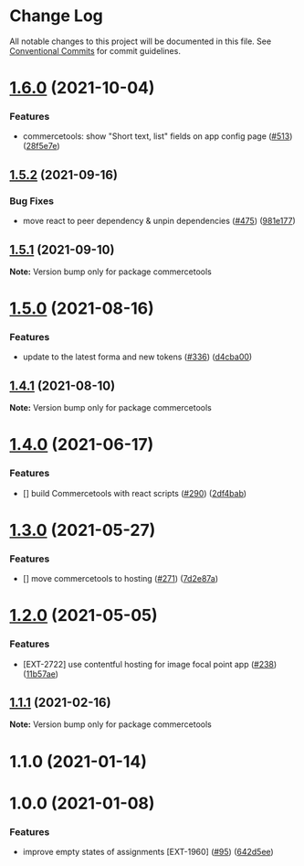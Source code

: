 # Change Log

All notable changes to this project will be documented in this file.
See [Conventional Commits](https://conventionalcommits.org) for commit guidelines.

# [1.6.0](https://github.com/contentful/apps/compare/commercetools@1.5.2...commercetools@1.6.0) (2021-10-04)


### Features

* commercetools: show "Short text, list" fields on app config page ([#513](https://github.com/contentful/apps/issues/513)) ([28f5e7e](https://github.com/contentful/apps/commit/28f5e7e638fab33e9919e35d5600f6824c35b42f))





## [1.5.2](https://github.com/contentful/apps/compare/commercetools@1.5.1...commercetools@1.5.2) (2021-09-16)


### Bug Fixes

* move react to peer dependency & unpin dependencies ([#475](https://github.com/contentful/apps/issues/475)) ([981e177](https://github.com/contentful/apps/commit/981e177092fafdcce211822277d3ee0dad7ae689))





## [1.5.1](https://github.com/contentful/apps/compare/commercetools@1.5.0...commercetools@1.5.1) (2021-09-10)

**Note:** Version bump only for package commercetools





# [1.5.0](https://github.com/contentful/apps/compare/commercetools@1.4.1...commercetools@1.5.0) (2021-08-16)


### Features

* update to the latest forma and new tokens ([#336](https://github.com/contentful/apps/issues/336)) ([d4cba00](https://github.com/contentful/apps/commit/d4cba009066b590b790b0d32bb1afbcf699d3bee))





## [1.4.1](https://github.com/contentful/apps/compare/commercetools@1.4.0...commercetools@1.4.1) (2021-08-10)

**Note:** Version bump only for package commercetools





# [1.4.0](https://github.com/contentful/apps/compare/commercetools@1.3.0...commercetools@1.4.0) (2021-06-17)


### Features

* [] build Commercetools with react scripts  ([#290](https://github.com/contentful/apps/issues/290)) ([2df4bab](https://github.com/contentful/apps/commit/2df4babe407f079abea22270e3d3834a9d480f32))





# [1.3.0](https://github.com/contentful/apps/compare/commercetools@1.2.0...commercetools@1.3.0) (2021-05-27)


### Features

* [] move commercetools to hosting ([#271](https://github.com/contentful/apps/issues/271)) ([7d2e87a](https://github.com/contentful/apps/commit/7d2e87ac52ca16cae3b21dc83f448bd229d6d3b5))





# [1.2.0](https://github.com/contentful/apps/compare/commercetools@1.1.1...commercetools@1.2.0) (2021-05-05)


### Features

* [EXT-2722] use contentful hosting for image focal point app ([#238](https://github.com/contentful/apps/issues/238)) ([11b57ae](https://github.com/contentful/apps/commit/11b57ae3e4fb5dd376544d89056430b71883517c))





## [1.1.1](https://github.com/contentful/apps/compare/commercetools@1.1.0...commercetools@1.1.1) (2021-02-16)

**Note:** Version bump only for package commercetools





# 1.1.0 (2021-01-14)



# 1.0.0 (2021-01-08)


### Features

* improve empty states of assignments [EXT-1960] ([#95](https://github.com/contentful/apps/issues/95)) ([642d5ee](https://github.com/contentful/apps/commit/642d5ee11664f87acb9797e39c07e1ceabb588c6))

